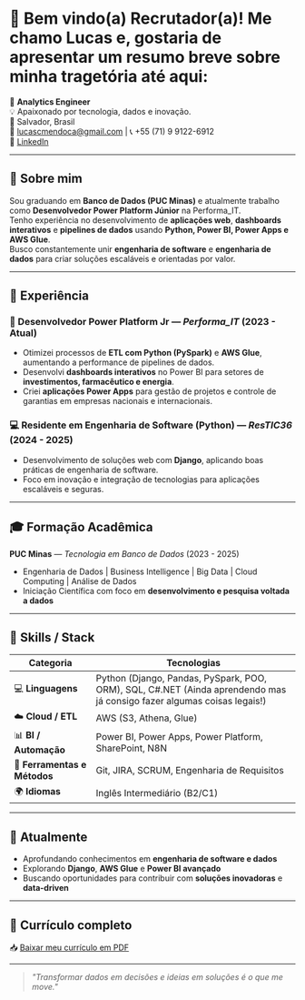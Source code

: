 # 👋 Bem vindo(a) Recrutador(a)! Me chamo Lucas e, gostaria de apresentar um resumo breve sobre minha tragetória até aqui:

🎯 **Analytics Engineer**  
💡 Apaixonado por tecnologia, dados e inovação.  
📍 Salvador, Brasil  
📧 [lucascmendoca@gmail.com](mailto:lucascmendoca@gmail.com) | 📞 +55 (71) 9 9122-6912  
🔗 [LinkedIn](https://www.linkedin.com/in/lucascmendoca)

---

## 🚀 Sobre mim

Sou graduando em **Banco de Dados (PUC Minas)** e atualmente trabalho como **Desenvolvedor Power Platform Júnior** na Performa_IT.  
Tenho experiência no desenvolvimento de **aplicações web**, **dashboards interativos** e **pipelines de dados** usando **Python, Power BI, Power Apps e AWS Glue**.  
Busco constantemente unir **engenharia de software** e **engenharia de dados** para criar soluções escaláveis e orientadas por valor.

---

## 💼 Experiência

### 🧠 Desenvolvedor Power Platform Jr — *Performa_IT* (2023 - Atual)
- Otimizei processos de **ETL com Python (PySpark)** e **AWS Glue**, aumentando a performance de pipelines de dados.  
- Desenvolvi **dashboards interativos** no Power BI para setores de **investimentos, farmacêutico e energia**.  
- Criei **aplicações Power Apps** para gestão de projetos e controle de garantias em empresas nacionais e internacionais.

### 💻 Residente em Engenharia de Software (Python) — *ResTIC36* (2024 - 2025)
- Desenvolvimento de soluções web com **Django**, aplicando boas práticas de engenharia de software.  
- Foco em inovação e integração de tecnologias para aplicações escaláveis e seguras.

---

## 🎓 Formação Acadêmica

**PUC Minas** — *Tecnologia em Banco de Dados* (2023 - 2025)  
- Engenharia de Dados | Business Intelligence | Big Data | Cloud Computing | Análise de Dados  
- Iniciação Científica com foco em **desenvolvimento e pesquisa voltada a dados**

---

## 🧰 Skills / Stack

| Categoria | Tecnologias |
|------------|-------------|
| 💻 **Linguagens** | Python (Django, Pandas, PySpark, POO, ORM), SQL, C#.NET (Ainda aprendendo mas já consigo fazer algumas coisas legais!) | 
| ☁️ **Cloud / ETL** | AWS (S3, Athena, Glue) |
| 📊 **BI / Automação** | Power BI, Power Apps, Power Platform, SharePoint, N8N |
| 🧩 **Ferramentas e Métodos** | Git, JIRA, SCRUM, Engenharia de Requisitos |
| 🌍 **Idiomas** | Inglês Intermediário (B2/C1) |

---

## 🌱 Atualmente

- Aprofundando conhecimentos em **engenharia de software e dados**  
- Explorando **Django**, **AWS Glue** e **Power BI avançado**  
- Buscando oportunidades para contribuir com **soluções inovadoras** e **data-driven**

---

## 📄 Currículo completo

📥 [Baixar meu currículo em PDF](./lucas_cardoso_cv.2.pdf)

---

> *"Transformar dados em decisões e ideias em soluções é o que me move."*
